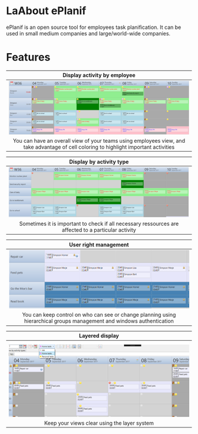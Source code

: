 # LaAbout ePlanif
ePlanif is an open source tool for employees task planification. It can be used in small medium companies and large/world-wide companies.

# Features

|       Display activity by employee       |
| :--------------------------------------: |
| ![Display activity by employee](./readme1.png) |
| You can have an overall view of your teams using employees view, and take advantage of cell coloring to highlight important activities |

|         Display by activity type         |
| :--------------------------------------: |
| ![Display activity by activity type](./readme2.png) |
| Sometimes it is important to check if all necessary ressources are affected to a particular activity |

|          User right management           |
| :--------------------------------------: |
| ![Display activity by activity type](./readme3.png) |
| You can keep control on who can see or change planning using hierarchical groups management and windows authentication |

|             Layered display              |
| :--------------------------------------: |
| ![Display activity by activity type](./readme4.png) |
| Keep your views clear using the layer system |

